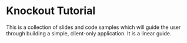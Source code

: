 Knockout Tutorial
================
This is a collection of slides and code samples which will guide the user through building a simple, client-only application. It is a linear guide.